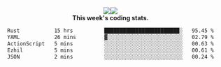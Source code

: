 <div align="center" style="display: flex; justify-content: center; align-items: center; height: auto;">
  <div style="display: flex; align-items: center;">
    <img src="https://github-readme-streak-stats.herokuapp.com/?user=innerviewer&theme=black-ice&hide_border=true&stroke=0000&background=0D1117&ring=0080FF&fire=0080FF&currStreakLabel=0080FF" style="height: auto;" />
  </div>
  <div>
    <img src="https://github-readme-stats-one-bice.vercel.app/api/top-langs/?username=innerviewer&role=OWNER,ORGANIZATION_MEMBER,COLLABORATOR&show_icons=true&count_private=true&hide_border=true&title_color=0080FF&icon_color=ffffff&text_color=c9d1d9&bg_color=0d1117" style="height: auto;" />
  </div>
</div>


<div align="center"><b>This week's coding stats.</b>
<!--START_SECTION:waka-->

```txt
Rust           15 hrs          ████████████████████████░   95.45 %
YAML           26 mins         ▓░░░░░░░░░░░░░░░░░░░░░░░░   02.79 %
ActionScript   5 mins          ░░░░░░░░░░░░░░░░░░░░░░░░░   00.63 %
Ezhil          5 mins          ░░░░░░░░░░░░░░░░░░░░░░░░░   00.61 %
JSON           2 mins          ░░░░░░░░░░░░░░░░░░░░░░░░░   00.24 %
```

<!--END_SECTION:waka-->
</div>
